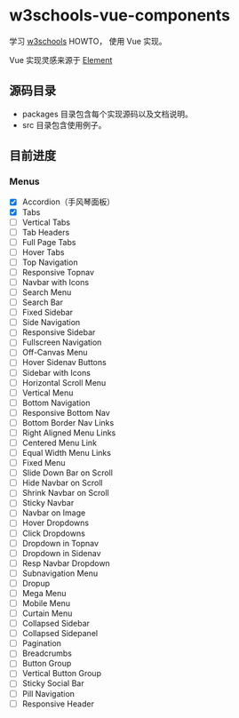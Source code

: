 # w3schools-vue-components

学习 [w3schools](https://www.w3schools.com) HOWTO， 使用 Vue 实现。

Vue 实现灵感来源于 [Element](https://github.com/ElemeFE/element)

## 源码目录

- packages 目录包含每个实现源码以及文档说明。
- src 目录包含使用例子。

## 目前进度

### Menus

- [x] Accordion（手风琴面板）
- [x] Tabs
- [ ] Vertical Tabs
- [ ] Tab Headers
- [ ] Full Page Tabs
- [ ] Hover Tabs
- [ ] Top Navigation
- [ ] Responsive Topnav
- [ ] Navbar with Icons
- [ ] Search Menu
- [ ] Search Bar
- [ ] Fixed Sidebar
- [ ] Side Navigation
- [ ] Responsive Sidebar
- [ ] Fullscreen Navigation
- [ ] Off-Canvas Menu
- [ ] Hover Sidenav Buttons
- [ ] Sidebar with Icons
- [ ] Horizontal Scroll Menu
- [ ] Vertical Menu
- [ ] Bottom Navigation
- [ ] Responsive Bottom Nav
- [ ] Bottom Border Nav Links
- [ ] Right Aligned Menu Links
- [ ] Centered Menu Link
- [ ] Equal Width Menu Links
- [ ] Fixed Menu
- [ ] Slide Down Bar on Scroll
- [ ] Hide Navbar on Scroll
- [ ] Shrink Navbar on Scroll
- [ ] Sticky Navbar
- [ ] Navbar on Image
- [ ] Hover Dropdowns
- [ ] Click Dropdowns
- [ ] Dropdown in Topnav
- [ ] Dropdown in Sidenav
- [ ] Resp Navbar Dropdown
- [ ] Subnavigation Menu
- [ ] Dropup
- [ ] Mega Menu
- [ ] Mobile Menu
- [ ] Curtain Menu
- [ ] Collapsed Sidebar
- [ ] Collapsed Sidepanel
- [ ] Pagination
- [ ] Breadcrumbs
- [ ] Button Group
- [ ] Vertical Button Group
- [ ] Sticky Social Bar
- [ ] Pill Navigation
- [ ] Responsive Header
